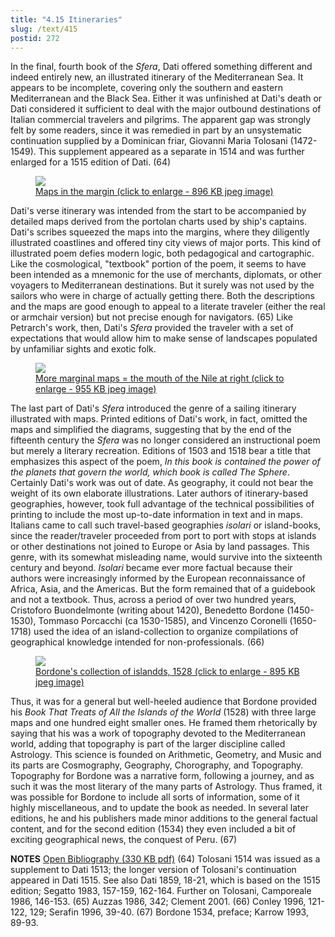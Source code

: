```yaml
---
title: "4.15 Itineraries"
slug: /text/415
postid: 272
---
```

In the final, fourth book of the <em>Sfera</em>, Dati offered something different and indeed entirely new, an illustrated itinerary of the Mediterranean Sea. It appears to be incomplete, covering only the southern and eastern Mediterranean and the Black Sea. Either it was unfinished at Dati's death or Dati considered it sufficient to deal with the major outbound destinations of Italian commercial travelers and pilgrims. The apparent gap was strongly felt by some readers, since it was remedied in part by an unsystematic continuation supplied by a Dominican friar, Giovanni Maria Tolosani (1472-1549). This supplement appeared as a separate in 1514 and was further enlarged for a 1515 edition of Dati. (64)
<p style="text-align: center;"></p>


<figure class="mkdn-figure">
    <a href="/images_full/4.00_Chapter_Four/HFS_089.03.jpg" class="mkdn-image-link">
    <img class="mkdn-image" src="/images_full/4.00_Chapter_Four/HFS_089.03.jpg" />
    <figcaption class="mkdn-figcaption">Maps in the margin (click to enlarge - 896 KB jpeg image)</figcaption>
    </a>
</figure>

Dati's verse itinerary was intended from the start to be accompanied by detailed maps derived from the portolan charts used by ship's captains. Dati's scribes squeezed the maps into the margins, where they diligently illustrated coastlines and offered tiny city views of major ports. This kind of illustrated poem defies modern logic, both pedagogical and cartographic. Like the cosmological, "textbook" portion of the poem, it seems to have been intended as a mnemonic for the use of merchants, diplomats, or other voyagers to Mediterranean destinations. But it surely was not used by the sailors who were in charge of actually getting there. Both the descriptions and the maps are good enough to appeal to a literate traveler (either the real or armchair version) but not precise enough for navigators. (65) Like Petrarch's work, then, Dati's <em>Sfera</em> provided the traveler with a set of expectations that would allow him to make sense of landscapes populated by unfamiliar sights and exotic folk.
<p style="text-align: center;"></p>


<figure class="mkdn-figure">
    <a href="/images_full/4.00_Chapter_Four/HFS_089.05.jpg" class="mkdn-image-link">
    <img class="mkdn-image" src="/images_full/4.00_Chapter_Four/HFS_089.05.jpg" />
    <figcaption class="mkdn-figcaption">More marginal maps = the mouth of the Nile at right (click to enlarge - 955 KB jpeg image)</figcaption>
    </a>
</figure>

The last part of Dati's <em>Sfera</em> introduced the genre of a sailing itinerary illustrated with maps. Printed editions of Dati's work, in fact, omitted the maps and simplified the diagrams, suggesting that by the end of the fifteenth century the <em>Sfera</em> was no longer considered an instructional poem but merely a literary recreation. Editions of 1503 and 1518 bear a title that emphasizes this aspect of the poem, <em>In this book is contained the power of the planets that govern the world, which book is called The Sphere</em>. Certainly Dati's work was out of date. As geography, it could not bear the weight of its own elaborate illustrations. Later authors of itinerary-based geographies, however, took full advantage of the technical possibilities of printing to include the most up-to-date information in text and in maps. Italians came to call such travel-based geographies <em>isolari</em> or island-books, since the reader/traveler proceeded from port to port with stops at islands or other destinations not joined to Europe or Asia by land passages. This genre, with its somewhat misleading name, would survive into the sixteenth century and beyond. <em>Isolari</em> became ever more factual because their authors were increasingly informed by the European reconnaissance of Africa, Asia, and the Americas. But the form remained that of a guidebook and not a textbook. Thus, across a period of over two hundred years, Cristoforo Buondelmonte (writing about 1420), Benedetto Bordone (1450-1530), Tommaso Porcacchi (ca 1530-1585), and Vincenzo Coronelli (1650-1718) used the idea of an island-collection to organize compilations of geographical knowledge intended for non-professionals. (66)
<p style="text-align: center;"></p>


<figure class="mkdn-figure">
    <a href="/images_full/4.00_Chapter_Four/HFS_091.02.jpg" class="mkdn-image-link">
    <img class="mkdn-image" src="/images_full/4.00_Chapter_Four/HFS_091.02.jpg" />
    <figcaption class="mkdn-figcaption">Bordone's collection of islandds, 1528 (click to enlarge - 895 KB jpeg image)</figcaption>
    </a>
</figure>

Thus, it was for a general but well-heeled audience that Bordone provided his <em>Book That Treats of All the Islands of the World</em> (1528) with three large maps and one hundred eight smaller ones. He framed them rhetorically by saying that his was a work of topography devoted to the Mediterranean world, adding that topography is part of the larger discipline called Astrology. This science is founded on Arithmetic, Geometry, and Music and its parts are Cosmography, Geography, Chorography, and Topography. Topography for Bordone was a narrative form, following a journey, and as such it was the most literary of the many parts of Astrology. Thus framed, it was possible for Bordone to include all sorts of information, some of it highly miscellaneous, and to update the book as needed. In several later editions, he and his publishers made minor additions to the general factual content, and for the second edition (1534) they even included a bit of exciting geographical news, the conquest of Peru. (67)

<strong>NOTES</strong>
<a href="http://www.humanismforsale.org/bibliography.pdf" target="new">Open Bibliography (330 KB pdf)</a>
(64) Tolosani 1514 was issued as a supplement to Dati 1513; the longer version of Tolosani's continuation appeared in Dati 1515. See also Dati 1859, 18-21, which is based on the 1515 edition; Segatto 1983, 157-159, 162-164. Further on Tolosani, Camporeale 1986, 146-153.
(65) Auzzas 1986, 342; Clement 2001.
(66) Conley 1996, 121-122, 129; Serafin 1996, 39-40.
(67) Bordone 1534, preface; Karrow 1993, 89-93.
